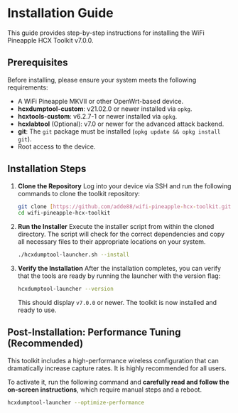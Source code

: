 # Installation Guide

This guide provides step-by-step instructions for installing the WiFi Pineapple HCX Toolkit v7.0.0.

## Prerequisites

Before installing, please ensure your system meets the following requirements:

* A WiFi Pineapple MKVII or other OpenWrt-based device.
* **hcxdumptool-custom**: v21.02.0 or newer installed via `opkg`.
* **hcxtools-custom**: v6.2.7-1 or newer installed via `opkg`.
* **hcxlabtool** (Optional): v7.0 or newer for the advanced attack backend.
* **git**: The `git` package must be installed (`opkg update && opkg install git`).
* Root access to the device.

## Installation Steps

1.  **Clone the Repository**
    Log into your device via SSH and run the following commands to clone the toolkit repository:
    ```bash
    git clone [https://github.com/adde88/wifi-pineapple-hcx-toolkit.git](https://github.com/adde88/wifi-pineapple-hcx-toolkit.git)
    cd wifi-pineapple-hcx-toolkit
    ```

2.  **Run the Installer**
    Execute the installer script from within the cloned directory. The script will check for the correct dependencies and copy all necessary files to their appropriate locations on your system.
    ```bash
    ./hcxdumptool-launcher.sh --install
    ```

3.  **Verify the Installation**
    After the installation completes, you can verify that the tools are ready by running the launcher with the version flag:
    ```bash
    hcxdumptool-launcher --version
    ```
    This should display `v7.0.0` or newer. The toolkit is now installed and ready to use.

## Post-Installation: Performance Tuning (Recommended)

This toolkit includes a high-performance wireless configuration that can dramatically increase capture rates. It is highly recommended for all users.

To activate it, run the following command and **carefully read and follow the on-screen instructions**, which require manual steps and a reboot.
```bash
hcxdumptool-launcher --optimize-performance